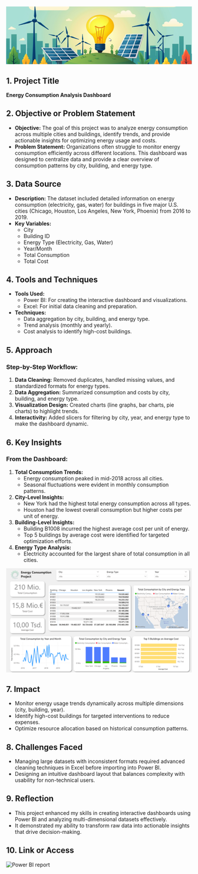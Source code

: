 

![Alt text](Assets/Cover_image.png)

## **1. Project Title**
**Energy Consumption Analysis Dashboard**


## **2. Objective or Problem Statement**
- **Objective:** The goal of this project was to analyze energy consumption across multiple cities and buildings, identify trends, and provide actionable insights for optimizing energy usage and costs.
- **Problem Statement:** Organizations often struggle to monitor energy consumption efficiently across different locations. This dashboard was designed to centralize data and provide a clear overview of consumption patterns by city, building, and energy type.


## **3. Data Source**
- **Description:** The dataset included detailed information on energy consumption (electricity, gas, water) for buildings in five major U.S. cities (Chicago, Houston, Los Angeles, New York, Phoenix) from 2016 to 2019.
- **Key Variables:** 
  - City
  - Building ID
  - Energy Type (Electricity, Gas, Water)
  - Year/Month
  - Total Consumption
  - Total Cost


## **4. Tools and Techniques**
- **Tools Used:**  
  - Power BI: For creating the interactive dashboard and visualizations.  
  - Excel: For initial data cleaning and preparation.
- **Techniques:**  
  - Data aggregation by city, building, and energy type.  
  - Trend analysis (monthly and yearly).  
  - Cost analysis to identify high-cost buildings.



## **5. Approach**
### Step-by-Step Workflow:
1. **Data Cleaning:** Removed duplicates, handled missing values, and standardized formats for energy types.
2. **Data Aggregation:** Summarized consumption and costs by city, building, and energy type.
3. **Visualization Design:** Created charts (line graphs, bar charts, pie charts) to highlight trends.
4. **Interactivity:** Added slicers for filtering by city, year, and energy type to make the dashboard dynamic.


## **6. Key Insights**
### From the Dashboard:
1. **Total Consumption Trends:**
   - Energy consumption peaked in mid-2018 across all cities.
   - Seasonal fluctuations were evident in monthly consumption patterns.
2. **City-Level Insights:**
   - New York had the highest total energy consumption across all types.
   - Houston had the lowest overall consumption but higher costs per unit of energy.
3. **Building-Level Insights:**
   - Building B1008 incurred the highest average cost per unit of energy.
   - Top 5 buildings by average cost were identified for targeted optimization efforts.
4. **Energy Type Analysis:**
   - Electricity accounted for the largest share of total consumption in all cities.

![Alt text](Assets/Energy_consumption_DB.png)

## **7. Impact**

  - Monitor energy usage trends dynamically across multiple dimensions (city, building, year).
  - Identify high-cost buildings for targeted interventions to reduce expenses.
  - Optimize resource allocation based on historical consumption patterns.



## **8. Challenges Faced**
- Managing large datasets with inconsistent formats required advanced cleaning techniques in Excel before importing into Power BI.
- Designing an intuitive dashboard layout that balances complexity with usability for non-technical users.



## **9. Reflection**
- This project enhanced my skills in creating interactive dashboards using Power BI and analyzing multi-dimensional datasets effectively.
- It demonstrated my ability to transform raw data into actionable insights that drive decision-making.



## **10. Link or Access**

![Power BI report](Assets/PwC_HR_Gender_data_Final.pbix)

